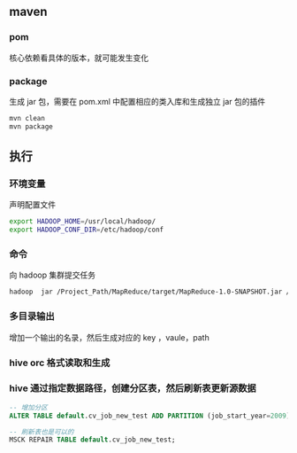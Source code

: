 ## maven

### pom
核心依赖看具体的版本，就可能发生变化

### package
生成 jar 包，需要在 pom.xml 中配置相应的类入库和生成独立 jar 包的插件

```bash
mvn clean
mvn package
```

## 执行

### 环境变量
声明配置文件

```bash
export HADOOP_HOME=/usr/local/hadoop/
export HADOOP_CONF_DIR=/etc/hadoop/conf
```

### 命令
向 hadoop 集群提交任务

```bash
hadoop  jar /Project_Path/MapReduce/target/MapReduce-1.0-SNAPSHOT.jar /user/triangle/wordcount/input /user/triangle/wordcount/output
```

### 多目录输出
增加一个输出的名录，然后生成对应的 key ，vaule，path


### hive orc 格式读取和生成


### hive 通过指定数据路径，创建分区表，然后刷新表更新源数据

```sql
-- 增加分区
ALTER TABLE default.cv_job_new_test ADD PARTITION (job_start_year=2009) LOCATION '/user/triangle/cv_job_output_2/job_start_year=2009';

-- 刷新表也是可以的
MSCK REPAIR TABLE default.cv_job_new_test;
```